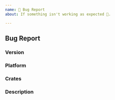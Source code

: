 ```yaml
---
name: 🐛 Bug Report
about: If something isn't working as expected 🤔.

---
```


## Bug Report
<!--
Thank you for reporting an issue.

Please fill in as much of the template below as you're able.
-->

### Version

<!--
List the versions of all `tracing` crates you are using. The easiest way to get
this information is using `cargo-tree`.

`cargo install cargo-tree`
(see install here: https://github.com/sfackler/cargo-tree)

Then:

`cargo tree | grep tracing`
-->

### Platform

<!---
Output of `uname -a` (UNIX), or version and 32 or 64-bit (Windows)
-->

### Crates

<!--
If known, please specify the affected tracing-nursery crates. Otherwise, delete this
section.
-->

### Description

<!--

Enter your issue details below this comment.

One way to structure the description:

<short summary of the bug>

I tried this code:

<code sample that causes the bug>

I expected to see this happen: <explanation>

Instead, this happened: <explanation>
-->
